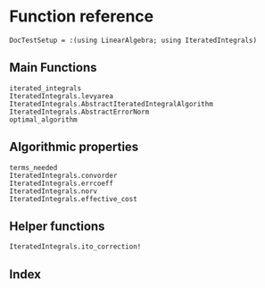 # Function reference

```@meta
DocTestSetup = :(using LinearAlgebra; using IteratedIntegrals)
```

## Main Functions

```@docs
iterated_integrals
IteratedIntegrals.levyarea
IteratedIntegrals.AbstractIteratedIntegralAlgorithm
IteratedIntegrals.AbstractErrorNorm
optimal_algorithm
```

## Algorithmic properties

```@docs
terms_needed
IteratedIntegrals.convorder
IteratedIntegrals.errcoeff
IteratedIntegrals.norv
IteratedIntegrals.effective_cost
```

## Helper functions

```@docs
IteratedIntegrals.ito_correction!
```

## Index

```@index
```
